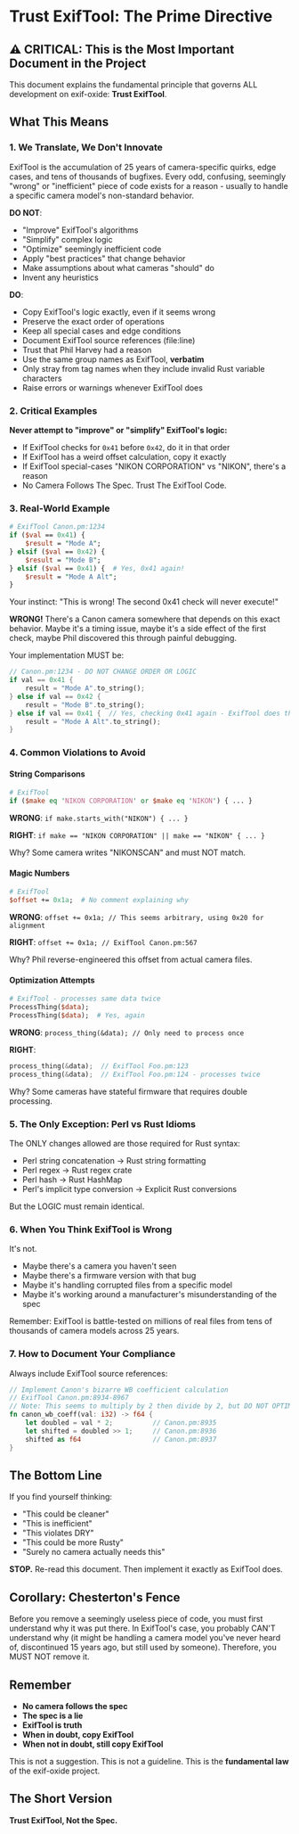 # Trust ExifTool: The Prime Directive

## ⚠️ CRITICAL: This is the Most Important Document in the Project

This document explains the fundamental principle that governs ALL development on exif-oxide: **Trust ExifTool**.

## What This Means

### 1. We Translate, We Don't Innovate

ExifTool is the accumulation of 25 years of camera-specific quirks, edge cases, and tens of thousands of bugfixes. Every odd, confusing, seemingly "wrong" or "inefficient" piece of code exists for a reason - usually to handle a specific camera model's non-standard behavior.

**DO NOT**:

- "Improve" ExifTool's algorithms
- "Simplify" complex logic
- "Optimize" seemingly inefficient code
- Apply "best practices" that change behavior
- Make assumptions about what cameras "should" do
- Invent any heuristics

**DO**:

- Copy ExifTool's logic exactly, even if it seems wrong
- Preserve the exact order of operations
- Keep all special cases and edge conditions
- Document ExifTool source references (file:line)
- Trust that Phil Harvey had a reason
- Use the same group names as ExifTool, **verbatim**
- Only stray from tag names when they include invalid Rust variable characters
- Raise errors or warnings whenever ExifTool does

### 2. Critical Examples

**Never attempt to "improve" or "simplify" ExifTool's logic:**

- If ExifTool checks for `0x41` before `0x42`, do it in that order
- If ExifTool has a weird offset calculation, copy it exactly  
- If ExifTool special-cases "NIKON CORPORATION" vs "NIKON", there's a reason
- No Camera Follows The Spec. Trust The ExifTool Code.

### 3. Real-World Example

```perl
# ExifTool Canon.pm:1234
if ($val == 0x41) {
    $result = "Mode A";
} elsif ($val == 0x42) {
    $result = "Mode B";
} elsif ($val == 0x41) {  # Yes, 0x41 again!
    $result = "Mode A Alt";
}
```

Your instinct: "This is wrong! The second 0x41 check will never execute!"

**WRONG!** There's a Canon camera somewhere that depends on this exact behavior. Maybe it's a timing issue, maybe it's a side effect of the first check, maybe Phil discovered this through painful debugging.

Your implementation MUST be:

```rust
// Canon.pm:1234 - DO NOT CHANGE ORDER OR LOGIC
if val == 0x41 {
    result = "Mode A".to_string();
} else if val == 0x42 {
    result = "Mode B".to_string();
} else if val == 0x41 {  // Yes, checking 0x41 again - ExifTool does this
    result = "Mode A Alt".to_string();
}
```

### 4. Common Violations to Avoid

#### String Comparisons

```perl
# ExifTool
if ($make eq 'NIKON CORPORATION' or $make eq 'NIKON') { ... }
```

**WRONG**: `if make.starts_with("NIKON") { ... }`

**RIGHT**: `if make == "NIKON CORPORATION" || make == "NIKON" { ... }`

Why? Some camera writes "NIKONSCAN" and must NOT match.

#### Magic Numbers

```perl
# ExifTool
$offset += 0x1a;  # No comment explaining why
```

**WRONG**: `offset += 0x1a; // This seems arbitrary, using 0x20 for alignment`

**RIGHT**: `offset += 0x1a; // ExifTool Canon.pm:567`

Why? Phil reverse-engineered this offset from actual camera files.

#### Optimization Attempts

```perl
# ExifTool - processes same data twice
ProcessThing($data);
ProcessThing($data);  # Yes, again
```

**WRONG**: `process_thing(&data); // Only need to process once`

**RIGHT**:

```rust
process_thing(&data);  // ExifTool Foo.pm:123
process_thing(&data);  // ExifTool Foo.pm:124 - processes twice
```

Why? Some cameras have stateful firmware that requires double processing.

### 5. The Only Exception: Perl vs Rust Idioms

The ONLY changes allowed are those required for Rust syntax:

- Perl string concatenation → Rust string formatting
- Perl regex → Rust regex crate
- Perl hash → Rust HashMap
- Perl's implicit type conversion → Explicit Rust conversions

But the LOGIC must remain identical.

### 6. When You Think ExifTool is Wrong

It's not.

- Maybe there's a camera you haven't seen
- Maybe there's a firmware version with that bug
- Maybe it's handling corrupted files from a specific model
- Maybe it's working around a manufacturer's misunderstanding of the spec

Remember: ExifTool is battle-tested on millions of real files from tens of thousands of camera models across 25 years.

### 7. How to Document Your Compliance

Always include ExifTool source references:

```rust
// Implement Canon's bizarre WB coefficient calculation
// ExifTool Canon.pm:8934-8967
// Note: This seems to multiply by 2 then divide by 2, but DO NOT OPTIMIZE
fn canon_wb_coeff(val: i32) -> f64 {
    let doubled = val * 2;          // Canon.pm:8935
    let shifted = doubled >> 1;     // Canon.pm:8936
    shifted as f64                  // Canon.pm:8937
}
```

## The Bottom Line

If you find yourself thinking:

- "This could be cleaner"
- "This is inefficient"
- "This violates DRY"
- "This could be more Rusty"
- "Surely no camera actually needs this"

**STOP.** Re-read this document. Then implement it exactly as ExifTool does.

## Corollary: Chesterton's Fence

Before you remove a seemingly useless piece of code, you must first understand why it was put there. In ExifTool's case, you probably CAN'T understand why (it might be handling a camera model you've never heard of, discontinued 15 years ago, but still used by someone). Therefore, you MUST NOT remove it.

## Remember

- **No camera follows the spec**
- **The spec is a lie**
- **ExifTool is truth**
- **When in doubt, copy ExifTool**
- **When not in doubt, still copy ExifTool**

This is not a suggestion. This is not a guideline. This is the **fundamental law** of the exif-oxide project.

## The Short Version

**Trust ExifTool, Not the Spec.**
